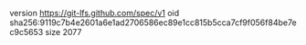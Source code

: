 version https://git-lfs.github.com/spec/v1
oid sha256:9119c7b4e2601a6e1ad2706586ec89e1cc815b5cca7cf9f056f84be7ec9c5653
size 2077
